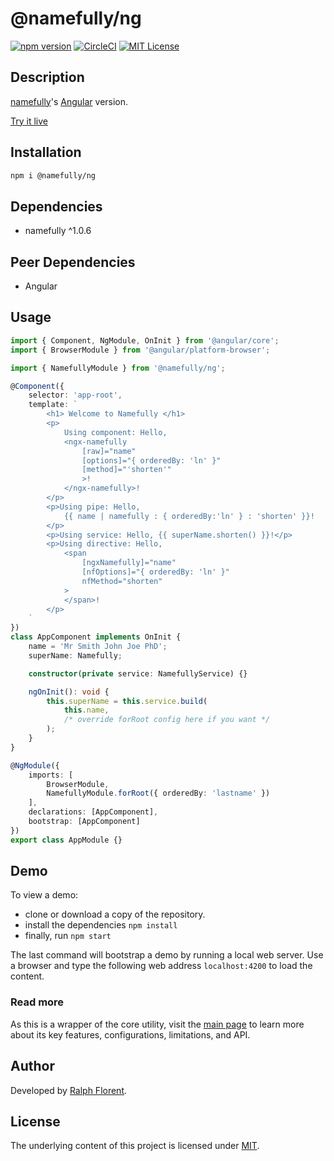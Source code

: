 # @namefully/ng

[![npm version][version-img]][version-url]
[![CircleCI][circleci-img]][circleci-url]
[![MIT License][license-img]][license-url]

## Description

[namefully][namefully-url]'s [Angular](https://angular.io/) version.

[Try it live](https://stackblitz.com/edit/namefully-ng)

## Installation

```bash
npm i @namefully/ng
```

## Dependencies

- namefully ^1.0.6

## Peer Dependencies

- Angular

## Usage

```ts
import { Component, NgModule, OnInit } from '@angular/core';
import { BrowserModule } from '@angular/platform-browser';

import { NamefullyModule } from '@namefully/ng';

@Component({
    selector: 'app-root',
    template: `
        <h1> Welcome to Namefully </h1>
        <p>
            Using component: Hello,
            <ngx-namefully
                [raw]="name"
                [options]="{ orderedBy: 'ln' }"
                [method]="'shorten'"
                >!
            </ngx-namefully>!
        </p>
        <p>Using pipe: Hello,
            {{ name | namefully : { orderedBy:'ln' } : 'shorten' }}!
        </p>
        <p>Using service: Hello, {{ superName.shorten() }}!</p>
        <p>Using directive: Hello,
            <span
                [ngxNamefully]="name"
                [nfOptions]="{ orderedBy: 'ln' }"
                nfMethod="shorten"
            >
            </span>!
        </p>
    `
})
class AppComponent implements OnInit {
    name = 'Mr Smith John Joe PhD';
    superName: Namefully;

    constructor(private service: NamefullyService) {}

    ngOnInit(): void {
        this.superName = this.service.build(
            this.name,
            /* override forRoot config here if you want */
        );
    }
}

@NgModule({
    imports: [
        BrowserModule,
        NamefullyModule.forRoot({ orderedBy: 'lastname' })
    ],
    declarations: [AppComponent],
    bootstrap: [AppComponent]
})
export class AppModule {}
```

## Demo

To view a demo:

- clone or download a copy of the repository.
- install the dependencies `npm install`
- finally, run `npm start`

The last command will bootstrap a demo by running a local web server. Use a
browser and type the following web address `localhost:4200` to load the content.

### Read more

As this is a wrapper of the core utility, visit the [main page][namefully-url]
to learn more about its key features, configurations, limitations, and API.

## Author

Developed by [Ralph Florent](https://github.com/ralflorent).

## License

The underlying content of this project is licensed under [MIT](LICENSE).

[namefully-url]: https://github.com/ralflorent/namefully

[version-img]: https://img.shields.io/npm/v/@namefully/ng
[version-url]: https://www.npmjs.com/package/@namefully/ng
[circleci-img]: https://circleci.com/gh/ralflorent/namefully-ng.svg?style=shield
[circleci-url]: https://circleci.com/gh/ralflorent/namefully-ng
[license-img]: https://img.shields.io/npm/l/@namefully/ng
[license-url]: https://opensource.org/licenses/MIT
